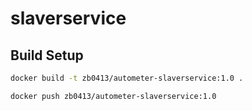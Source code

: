 
# slaverservice

## Build Setup

``` bash
docker build -t zb0413/autometer-slaverservice:1.0 .

docker push zb0413/autometer-slaverservice:1.0